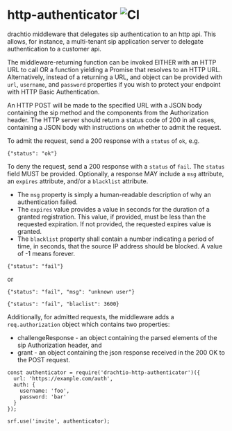 # http-authenticator ![CI](https://github.com/jambonz/http-authenticator/workflows/CI/badge.svg)

drachtio middleware that delegates sip authentication to an http api.  This allows, for instance, a multi-tenant sip application server to delegate authentication to a customer api.

The middleware-returning function can be invoked EITHER with an HTTP URL to call OR a function yielding a Promise that resolves to an HTTP URL.  Alternatively, instead of a returning a URL, and object can be provided with `url`, `username`, and `password` properties if you wish to protect your endpoint with HTTP Basic Authentication. 

An HTTP POST will be made to the specified URL with a JSON body containing the sip method and the components from the Authorization header.  The HTTP server should return a status code of 200 in all cases, containing a JSON body with instructions on whether to admit the request.

To admit the request, send a 200 response with a `status` of `ok`, e.g.
```
{"status": "ok"}
```
To deny the request, send a 200 response with a `status` of `fail`.  The `status` field MUST be provided.  Optionally, a response MAY include a `msg` attribute, an `expires` attribute, and/or a `blacklist` attribute.  

- The `msg` property is simply a human-readable description of why an authentication failed.
- The `expires` value provides a value in seconds for the duration of a granted registration.  This value, if provided, must be less than the requested expiration. If not provided, the requested expires value is granted.
- The `blacklist` property shall contain a number indicating a period of time, in seconds, that the source IP address should be blocked.  A value of -1 means forever.
```
{"status": "fail"}
```
or
```
{"status": "fail", "msg": "unknown user"}
```
```
{"status": "fail", "blaclist": 3600}
```


Additionally, for admitted requests, the middleware adds a `req.authorization` object which contains two properties:
- challengeResponse - an object containing the parsed elements of the sip Authorization header, and
- grant - an object containing the json response received in the 200 OK to the POST request.

```
const authenticator = require('drachtio-http-authenticator')({
  url: 'https://example.com/auth',
  auth: {
    username: 'foo',
    password: 'bar'
  }
});

srf.use('invite', authenticator);
```